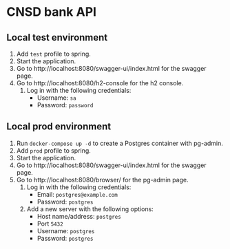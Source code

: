 # CNSD bank API

## Local test environment
1. Add `test` profile to spring.
2. Start the application.
3. Go to http://localhost:8080/swagger-ui/index.html for the swagger page.
4. Go to http://localhost:8080/h2-console for the h2 console.
   1. Log in with the following credentials:
      * Username: `sa`
      * Password: `password`

## Local prod environment
1. Run `docker-compose up -d` to create a Postgres container with pg-admin.
2. Add `prod` profile to spring.
3. Start the application.
4. Go to http://localhost:8080/swagger-ui/index.html for the swagger page.
5. Go to http://localhost:8080/browser/ for the pg-admin page.
   1. Log in with the following credentials:
      * Email: `postgres@example.com`
      * Password: `postgres`
   2. Add a new server with the following options:
      * Host name/address: `postgres`
      * Port `5432`
      * Username: `postgres`
      * Password: `postgres`
